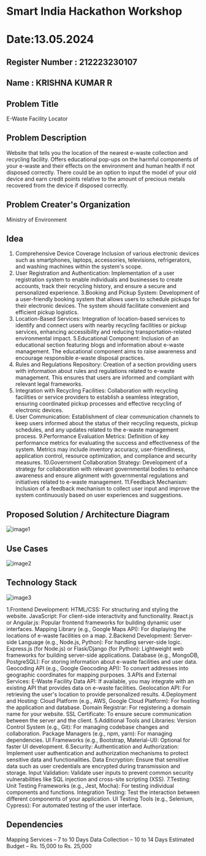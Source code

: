 # Smart India Hackathon Workshop
# Date:13.05.2024
## Register Number : 212223230107
## Name : KRISHNA KUMAR R
## Problem Title
E-Waste Facility Locator
## Problem Description
Website that tells you the location of the nearest e-waste collection and recycling facility. Offers educational pop-ups on the harmful components of your e-waste and their effects on the environment and human health if not disposed correctly. There could be an option to input the model of your old device and earn credit points relative to the amount of precious metals recovered from the device if disposed correctly.
## Problem Creater's Organization
Ministry of Environment

## Idea
1. Comprehensive Device Coverage Inclusion of various electronic devices such as smartphones, laptops, accessories, televisions, refrigerators, and washing machines within the system's scope.
2. User Registration and Authentication: Implementation of a user registration system to enable individuals and businesses to create accounts, track their recycling history, and ensure a secure and personalized 
   experience.
3.Booking and Pickup System: Development of a user-friendly booking system that allows users to schedule pickups for their electronic devices. The system should facilitate convenient and efficient pickup 
  logistics.
4. Location-Based Services: Integration of location-based services to identify and connect users with nearby recycling facilities or pickup services, enhancing accessibility and reducing transportation-related 
   environmental impact.
5.Educational Component: Inclusion of an educational section featuring blogs and information about e-waste management. The educational component aims to raise awareness and encourage responsible e-waste disposal 
  practices.
6. Rules and Regulations Repository: Creation of a section providing users with information about rules and regulations related to e-waste management. This ensures that users are informed and compliant with 
  relevant legal frameworks.
7. Integration with Recycling Facilities: Collaboration with recycling facilities or service providers to establish a seamless integration, ensuring coordinated pickup processes and effective recycling of 
   electronic devices.
8. User Communication: Establishment of clear communication channels to keep users informed about the status of their recycling requests, pickup schedules, and any updates related to the e-waste management 
   process.
9.Performance Evaluation Metrics: Definition of key performance metrics for evaluating the success and effectiveness of the system. Metrics may include inventory accuracy, user-friendliness, application control, 
   resource optimization, and compliance and security measures.
10.Government Collaboration Strategy: Development of a strategy for collaboration with relevant governmental bodies to enhance awareness and ensure alignment with governmental regulations and initiatives related 
   to e-waste management.
11.Feedback Mechanism: Inclusion of a feedback mechanism to collect user input and improve the system continuously based on user experiences and suggestions.
## Proposed Solution / Architecture Diagram
![image1](https://github.com/Krishna23013541/SIHPS/assets/149557764/bd348419-ed4c-4bbe-9603-25782a10d636)

## Use Cases
![image2](https://github.com/Krishna23013541/SIHPS/assets/149557764/89f03563-e29e-41ce-b53c-628669a8e4a5)

## Technology Stack
![image3](https://github.com/Krishna23013541/SIHPS/assets/149557764/a317b9c6-eea3-45e8-bcd5-278ac122d43e)

 1.Frontend Development: HTML/CSS: For structuring and styling the website. JavaScript: For client-side interactivity and functionality. React.js or Angular.js: Popular frontend frameworks for building dynamic 
   user interfaces. Mapping Library (e.g., Google Maps API): For displaying the locations of e-waste facilities on a map.
 2.Backend Development: Server-side Language (e.g., Node.js, Python): For handling server-side logic. Express.js (for Node.js) or Flask/Django (for Python): Lightweight web frameworks for building server-side 
  applications. Database (e.g., MongoDB, PostgreSQL): For storing information about e-waste facilities and user data. Geocoding API (e.g., Google Geocoding API): To convert addresses into geographic coordinates 
  for mapping purposes.
 3.APIs and External Services: E-Waste Facility Data API: If available, you may integrate with an existing API that provides data on e-waste facilities. Geolocation API: For retrieving the user's location to 
  provide personalized results.
 4.Deployment and Hosting: Cloud Platform (e.g., AWS, Google Cloud Platform): For hosting the application and database. Domain Registrar: For registering a domain name for your website. SSL Certificate: To ensure 
  secure communication between the server and the client. 
 5.Additional Tools and Libraries: Version Control System (e.g., Git): For managing codebase changes and collaboration. Package Managers (e.g., npm, yarn): For managing dependencies. UI Frameworks (e.g., 
 Bootstrap, Material-UI): Optional for faster UI development.
 6.Security: Authentication and Authorization: Implement user authentication and authorization mechanisms to protect sensitive data and functionalities. Data Encryption: Ensure that sensitive data such as user 
 credentials are encrypted during transmission and storage. Input Validation: Validate user inputs to prevent common security vulnerabilities like SQL injection and cross-site scripting (XSS). 
 7.Testing: Unit Testing Frameworks (e.g., Jest, Mocha): For testing individual components and functions. Integration Testing: Test the interaction between different components of your application. UI Testing 
 Tools (e.g., Selenium, Cypress): For automated testing of the user interface.
## Dependencies
Mapping Services – 7 to 10 Days Data Collection – 10 to 14 Days Estimated Budget – Rs. 15,000 to Rs. 25,000
